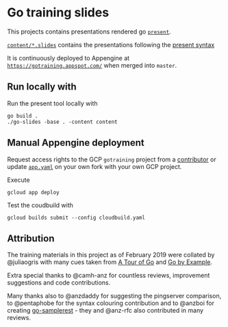 # Go training slides

This projects contains presentations rendered go [`present`](https://godoc.org/golang.org/x/tools/cmd/present).

[`content/*.slides`](content) contains the presentations following the [present syntax](https://godoc.org/golang.org/x/tools/present)

It is continuously deployed to Appengine at [`https://gotraining.appspot.com/`](https://gotraining.appspot.com) when merged into `master`.

## Run locally with

Run the present tool locally with

    go build .
    ./go-slides -base . -content content

## Manual Appengine deployment

Request access rights to the GCP `gotraining` project from a [contributor](https://github.com/anz-bank/go-slides/graphs/contributors) or update [`app.yaml`](app.yaml) on your own fork with your own GCP project.

Execute

    gcloud app deploy

Test the coudbuild with

    gcloud builds submit --config cloudbuild.yaml

## Attribution

The training materials in this project as of February 2019 were collated by @juliaogris with many cues taken from [A Tour of Go](https://tour.golang.org/) and [Go by Example](https://gobyexample.com/).

Extra special thanks to @camh-anz for countless reviews, improvement suggestions and code contributions.

Many thanks also to @anzdaddy for suggesting the pingserver comparison, to @pentaphobe for the syntax colouring contribution and to @anzboi for creating [go-samplerest](https://github.com/anz-bank/go-samplerest) - they and @anz-rfc also contributed in many reviews.
